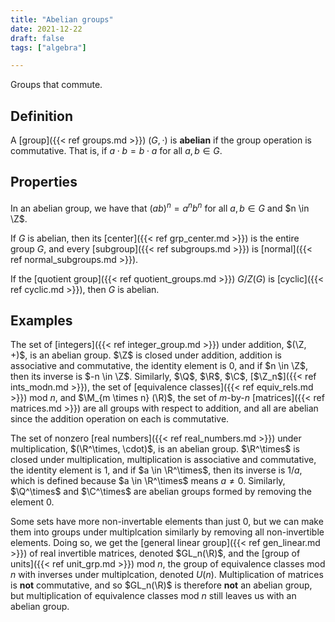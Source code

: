 ```yaml
---
title: "Abelian groups"
date: 2021-12-22
draft: false
tags: ["algebra"]

---
```


Groups that commute.

## Definition
A [group]({{< ref groups.md >}}) $(G, \cdot)$ is **abelian** if the group operation is commutative. That is, if $a \cdot b = b \cdot a$ for all $a,b \in G$. 

## Properties
In an abelian group, we have that $(ab)^n = a^n b^n$ for all $a,b \in G$ and $n \in \Z$.

If $G$ is abelian, then its [center]({{< ref grp_center.md >}}) is the entire group $G$, and every [subgroup]({{< ref subgroups.md >}}) is [normal]({{< ref normal_subgroups.md >}}).

If the [quotient group]({{< ref quotient_groups.md >}}) $G/Z(G)$ is [cyclic]({{< ref cyclic.md >}}), then $G$ is abelian.

## Examples
The set of [integers]({{< ref integer_group.md >}}) under addition, $(\Z, +)$, is an abelian group. $\Z$ is closed under addition, addition is associative and commutative, the identity element is $0$, and if $n \in \Z$, then its inverse is $-n \in \Z$. Similarly, $\Q$, $\R$, $\C$, [$\Z_n$]({{< ref ints_modn.md >}}), the set of [equivalence classes]({{< ref equiv_rels.md >}}) mod $n$, and $\M_{m \times n} (\R)$, the set of $m$-by-$n$ [matrices]({{< ref matrices.md >}}) are all groups with respect to addition, and all are abelian since the addition operation on each is commutative.

The set of nonzero [real numbers]({{< ref real_numbers.md >}}) under multiplication, $(\R^\times, \cdot)$, is an abelian group. $\R^\times$ is closed under multiplication, multiplication is associative and commutative, the identity element is $1$, and if $a \in \R^\times$, then its inverse is $1 / a$, which is defined because $a \in \R^\times$ means $a \neq 0$. Similarly, $\Q^\times$ and $\C^\times$ are abelian groups formed by removing the element $0$. 

Some sets have more non-invertable elements than just $0$, but we can make them into groups under multiplcation similarly by removing all non-invertible elements. Doing so, we get the [general linear group]({{< ref gen_linear.md >}}) of real invertible matrices, denoted $GL_n(\R)$, and the [group of units]({{< ref unit_grp.md >}}) mod $n$, the group of equivalence classes mod $n$ with inverses under multiplcation, denoted $U(n)$. Multiplication of matrices is **not** commutative, and so $GL_n(\R)$ is therefore **not** an abelian group, but multiplication of equivalence classes mod $n$ still leaves us with an abelian group. 
